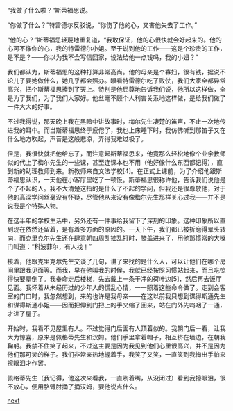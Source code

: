 
“我做了什么啦？”斯蒂福思说。

“你做了什么？”特雷德尔反驳说，“你伤了他的心，又害他失去了工作。”

“他的心？”斯蒂福思轻蔑地重复道，“我敢保证，他的心很快就会好起来的。他的心可不像你的心，我的特雷德尔小姐。至于说到他的工作——这是个珍贵的工作，是不是？——你以为我不会写信回家，设法给他一点钱吗，我的小妞？”

我们都认为，斯蒂福思的这种打算非常高尚。他的母亲是个寡妇，很有钱，据说不论儿子要她做什么，她几乎都会照办。眼看特雷德尔吃了败仗，我们大家全都异常高兴，把个斯蒂福思捧到了天上。特别是他屈尊地告诉我们说，他所以这样做，全是为了我们，为了我们大家好。他丝毫不顾个人利害关系地这样做，是给我们做了一件大大的好事。

不过我得说，那天晚上我在黑暗中讲故事时，梅尔先生凄楚的笛声，不止一次地传进我的耳中。而当斯蒂福思终于疲倦了，我也上床睡下时，我仿佛听到那笛子又在什么地方吹起，声音是这般悲凉，弄得我难过极了。

但是，我很快就把他给忘了，而注意起斯蒂福思来，他竟那么轻松地像个业余教师似的代上了梅尔先生的一些课，甚至连课本也不用（他好像什么东西都记得），直到新的助理教师到来。新教师来自文法学校[4]。在正式上课前，为了介绍他跟斯蒂福思认识，一天他在小客厅里吃了一顿饭。斯蒂福思很称许他，告诉我们说他是个了不起的人。我不大清楚这指的是什么了不起的学问，但我还是很尊敬他，对于他的高深学问丝毫没有怀疑，尽管他从来没有像梅尔先生那样关心过我——并不是说我是个特殊人物。

在这半年的学校生活中，另外还有一件事给我留下了深刻的印象。这种印象所以直到现在依然还留着，是有着多方面的原因的。一天下午，我们都已被折磨得晕头转向，而克里克尔先生还在肆意朝四周乱抽乱打时，滕盖进来了，用他那惯常的大嗓门叫道：“科波菲尔，有人找！”

接着，他跟克里克尔先生交谈了几句，讲了来找的是什么人，可以让他们在哪个房间里跟我见面等。而我，早在他叫我的时候，我就已经按照习惯站起来，而且吃惊得快要晕倒了。我奉命走后楼梯，先去戴上一条干净的荷叶边[5]，然后再去饭厅见面。我怀着从未经历过的少年人的慌乱心情，一一照着这些命令做了。走到会客室的门口时，我忽然想到，来的也许是我母亲——在这以前我只想到谋得斯通先生和谋得斯通小姐——因而把伸到门把上的手又缩了回来，站在门外先呜咽了一通，才进了屋子。

开始时，我看不见屋里有人。不过觉得门后面有人顶着似的。我朝门后一看，让我大为惊喜，原来是佩格蒂先生和汉姆。他们手里拿着帽子，相互挤在墙边，在朝我鞠躬。我禁不住笑了起来，不过这主要是因为我见到他们心里很高兴，并不是因为他们那可笑的样子。我们非常亲热地握着手，我笑了又笑，一直笑到我掏出手帕来擦眼泪才作罢。

佩格蒂先生（我记得，他这次来看我，一直咧着嘴，从没闭过）看到我擦眼泪，很不放心，便用胳臂肘捅了捅汉姆，要他说点什么。

[next](page101)